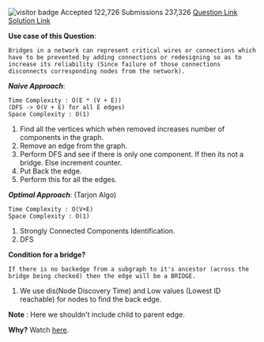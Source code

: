 ![visitor badge](https://visitor-badge.glitch.me/badge?page_id=yvrakesh.Leetcode-1192)
    Accepted        122,726
    Submissions     237,326
[Question Link](https://leetcode.com/problems/critical-connections-in-a-network/)&emsp;[Solution Link](https://github.com/yvrakesh/Leetcode/blob/main/code/1192/sol.cpp)

**Use case of this Question**:

    Bridges in a network can represent critical wires or connections which have to be prevented by adding connections or redesigning so as to increase its reliability (Since failure of those connections disconnects corresponding nodes from the network). 

***Naive Approach***:

    Time Complexity : O(E * (V + E))
    (DFS -> O(V + E) for all E edges)
    Space Complexity : O(1)
1. Find all the vertices which when removed increases number of components in the graph.
2. Remove an edge from the graph.
3. Perform DFS and see if there is only one component. If then its not a bridge. Else increment counter.
4. Put Back the edge.
5. Perform this for all the edges.


***Optimal Approach***: (Tarjon Algo)

    Time Complexity : O(V+E)
    Space Complexity : O(1)
1. Strongly Connected Components Identification.
2. DFS

**Condition for a bridge?**

    If there is no backedge from a subgraph to it's ancestor (across the bridge being checked) then the edge will be a BRIDGE.

1. We use dis(Node Discovery Time) and Low values (Lowest ID reachable) for nodes to find the back edge.

**Note** : Here we shouldn't include child to parent edge.

**Why?** Watch [here](https://www.youtube.com/watch?v=Rhxs4k6DyMM).

